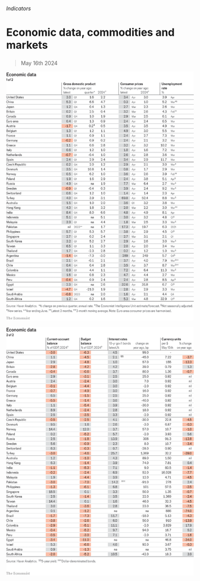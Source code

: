 ###### Indicators

# Economic data, commodities and markets 

#####  

> May 16th 2024 

![image](images/20240518_INT101.png) 


![image](images/20240518_INT102.png) 


